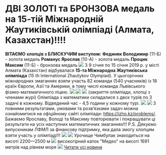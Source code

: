 
# ДВІ ЗОЛОТІ та БРОНЗОВА медаль на 15-тій Міжнародній Жаутиківській олімпіаді  (Алмата, Казахстан)!!!!
**ВІТАЄМО хлопців з БЛИСКУЧИМ виступом:**
**Фединяк Володимир** (11-Б) - золота медаль
**Романус Ярослав** (10-А) - золота медаль
**Процик Максим** (11-Б) - бронзова медаль
![](/images/дві-золоті-та-бронзова-медаль-на-15-тій-міжнародній/img_20190114_181611.jpg)
З 9 січня по 15 січня 2019 р. у місті Алмата (Казахстан) відбувалася **15-та Міжнародна Жаутиківська олімпіада** (15 th International Zhautykov Olympiad).
У цьогорічних міжнародних змаганнях взяли участь 82 команди (540 учасників) із 18 країн Європи, Азії та Америки, в тому числі команда Львівського фізико-математичного ліцею.
![](/images/дві-золоті-та-бронзова-медаль-на-15-тій-міжнародній/img_20190111_150227.jpg)
![](/images/дві-золоті-та-бронзова-медаль-на-15-тій-міжнародній/img_20190114_163957.jpg)
![](/images/дві-золоті-та-бронзова-медаль-на-15-тій-міжнародній/img_20190114_181224.jpg)
(закриття олімпіади, хлопці з членами журі)
Олімпіада з математики складалися з двох турів по 3 задачі в кожному. Відведений час - 4,5 години у кожному турі.
![](/images/дві-золоті-та-бронзова-медаль-на-15-тій-міжнародній/img_20190114_181623.jpg)
![](/images/дві-золоті-та-бронзова-медаль-на-15-тій-міжнародній/img_20190114_181949.jpg)
З повними результатами, умовами та розв’язками задач можна ознайомитися на офіційному сайті олімпіади: https://izho.kz/problems/.
Бажаємо Ярославу, Володі та Максиму повторювати і покращувати ці результати на усіх наступних математичних змаганнях!!!
P.S. Дякуємо випускникам ЛФМЛ за фінансову підтримку, яка дала змогу хлопцям взяти участь у олімпіаді!!!
![](/images/дві-золоті-та-бронзова-медаль-на-15-тій-міжнародній/img_20190110_154813.jpg)
![](/images/дві-золоті-та-бронзова-медаль-на-15-тій-міжнародній/img_20190114_110212.jpg)
Урочище Чимбулак знаходиться на висоті 2200—2500 м
![](/images/дві-золоті-та-бронзова-медаль-на-15-тій-міжнародній/img_20190114_115012.jpg)
високогірний каток "Медео" на висоті 1691 метрів над рівнем моря
![](/images/дві-золоті-та-бронзова-медаль-на-15-тій-міжнародній/pano_20190114_113012.jpg)
[Читати усі новини](/news)
       